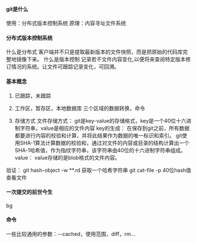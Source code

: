 #### git是什么
使用：分布式版本控制系统
原理：内容寻址文件系统

#### 分布式版本控制系统
什么是分布式
客户端并不只是提取最新版本的文件快照，而是把原始的代码库完整地镜像下来。
什么是版本控制
记录若干文件内容变化,以便将来查阅特定版本修订情况的系统。让文件可跟踪记录变化，可回溯。

#### 基本概念
1. 已跟踪，未跟踪

2. 工作区，暂存区，本地数据库
   三个区域的数据转换，命令

3. 存储方式
文件存储方式：
git是key-value的存储格式，key是一个40位十六进制字符串，value是相应的文件内容
key的生成：
在保存到git之前，所有数据都要进行内容的校验和计算，并将此结果作为数据的唯一标识和索引。
git使用SHA-1算法计算数据的校验和，通过对文件的内容或目录的结构计算出一个SHA-1哈希值，作为指纹字符串，该字符串由40位的十六进制字符串组成。
value：
value存储的是blob格式的文件内容。

验证：
git hash-object -w **.rd   获取一个哈希字符串
git cat-file -p 40位hash值    查看文件

#### 一次提交的前世今生
bg
#### 命令
一些比较通用的参数：--cached，使用范围，diff，rm...


